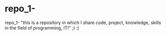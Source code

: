 # repo_1-
repo_1- "this is a repository in which I share code, project, knowledge, skills in the field of programming, IT!" ;) :)
